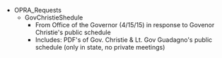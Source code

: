 + OPRA_Requests
    + GovChristieShedule
        + From Office of the Governor (4/15/15) in response to Govenor Christie's public schedule
        + Includes: PDF's of Gov. Christie & Lt. Gov Guadagno's public schedule (only in state, no private meetings)
